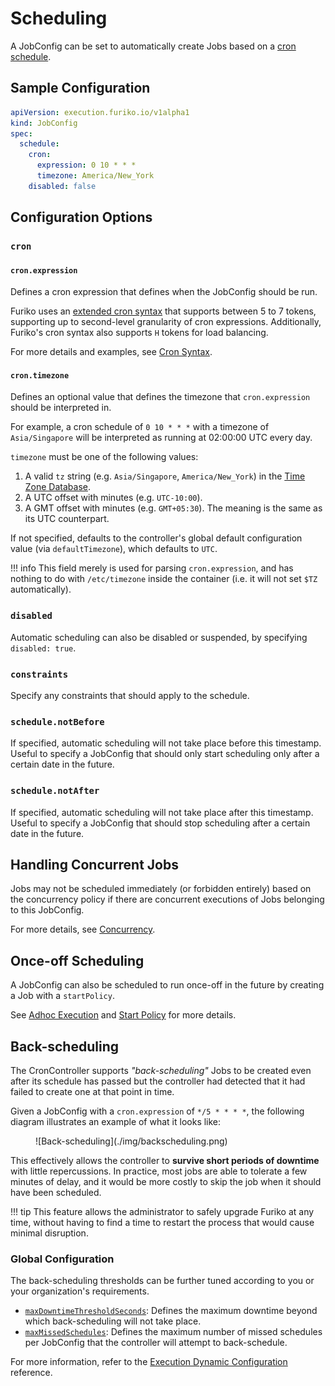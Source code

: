 # Scheduling

A JobConfig can be set to automatically create Jobs based on a [cron schedule](https://en.wikipedia.org/wiki/Cron).

## Sample Configuration

```yaml
apiVersion: execution.furiko.io/v1alpha1
kind: JobConfig
spec:
  schedule:
    cron:
      expression: 0 10 * * *
      timezone: America/New_York
    disabled: false
```

## Configuration Options

### `cron`

#### `cron.expression`

Defines a cron expression that defines when the JobConfig should be run.

Furiko uses an [extended cron syntax](./cron-syntax.md) that supports between 5 to 7 tokens, supporting up to second-level granularity of cron expressions. Additionally, Furiko's cron syntax also supports `H` tokens for load balancing.

For more details and examples, see [Cron Syntax](./cron-syntax.md).

#### `cron.timezone`

Defines an optional value that defines the timezone that `cron.expression` should be interpreted in.

For example, a cron schedule of `0 10 * * *` with a timezone of `Asia/Singapore` will be interpreted as running at 02:00:00 UTC every day.

`timezone` must be one of the following values:

1. A valid `tz` string (e.g. `Asia/Singapore`, `America/New_York`) in the [Time Zone Database](https://www.iana.org/time-zones).
2. A UTC offset with minutes (e.g. `UTC-10:00`).
3. A GMT offset with minutes (e.g. `GMT+05:30`). The meaning is the same as its UTC counterpart.

If not specified, defaults to the controller's global default configuration value (via `defaultTimezone`), which defaults to `UTC`.

<!-- prettier-ignore -->
!!! info
    This field merely is used for parsing `cron.expression`, and has nothing to do with `/etc/timezone` inside the container (i.e. it will not set `$TZ` automatically).

### `disabled`

Automatic scheduling can also be disabled or suspended, by specifying `disabled: true`.

### `constraints`

Specify any constraints that should apply to the schedule.

### `schedule.notBefore`

If specified, automatic scheduling will not take place before this timestamp. Useful to specify a JobConfig that should only start scheduling only after a certain date in the future.

### `schedule.notAfter`

If specified, automatic scheduling will not take place after this timestamp. Useful to specify a JobConfig that should stop scheduling after a certain date in the future.

## Handling Concurrent Jobs

Jobs may not be scheduled immediately (or forbidden entirely) based on the concurrency policy if there are concurrent executions of Jobs belonging to this JobConfig.

For more details, see [Concurrency](./concurrency.md).

## Once-off Scheduling

A JobConfig can also be scheduled to run once-off in the future by creating a Job with a `startPolicy`.

See [Adhoc Execution](../job/adhoc-execution.md) and [Start Policy](../job/start-policy.md) for more details.

## Back-scheduling

The CronController supports _"back-scheduling"_ Jobs to be created even after its schedule has passed but the controller had detected that it had failed to create one at that point in time.

Given a JobConfig with a `cron.expression` of `*/5 * * * *`, the following diagram illustrates an example of what it looks like:

<figure markdown="1">
  ![Back-scheduling](./img/backscheduling.png)
</figure>

This effectively allows the controller to **survive short periods of downtime** with little repercussions. In practice, most jobs are able to tolerate a few minutes of delay, and it would be more costly to skip the job when it should have been scheduled.

<!-- prettier-ignore -->
!!! tip
    This feature allows the administrator to safely upgrade Furiko at any time, without having to find a time to restart the process that would cause minimal disruption.

### Global Configuration

The back-scheduling thresholds can be further tuned according to you or your organization's requirements.

- [`maxDowntimeThresholdSeconds`](../../../reference/configuration/execution/dynamic-config.md#maxdowntimethresholdseconds): Defines the maximum downtime beyond which back-scheduling will not take place.
- [`maxMissedSchedules`](../../../reference/configuration/execution/dynamic-config.md#maxmissedschedules): Defines the maximum number of missed schedules per JobConfig that the controller will attempt to back-schedule.

For more information, refer to the [Execution Dynamic Configuration](../../../reference/configuration/execution/dynamic-config.md) reference.
